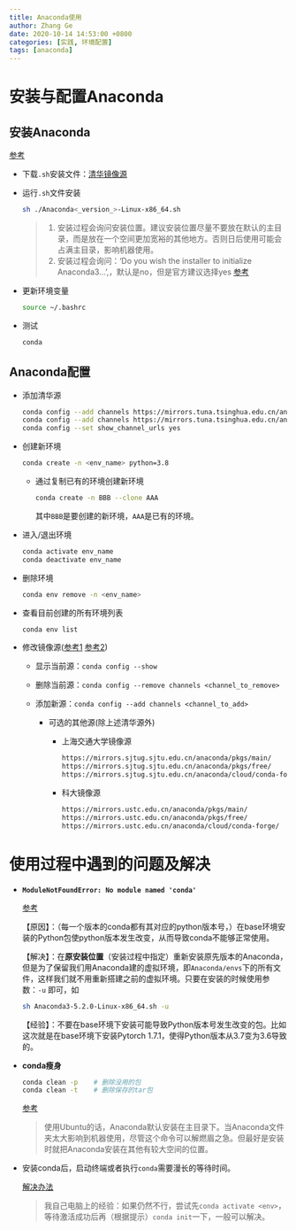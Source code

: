 ```yaml
---
title: Anaconda使用
author: Zhang Ge
date: 2020-10-14 14:53:00 +0800
categories: [实践, 环境配置]
tags: [anaconda]
---
```


# 安装与配置Anaconda
## 安装Anaconda

[参考](https://docs.anaconda.com/anaconda/install/linux/)

- 下载`.sh`安装文件：[清华镜像源](https://mirrors.tuna.tsinghua.edu.cn/anaconda/archive/)
	
- 运行`.sh`文件安装
  ```bash
  sh ./Anaconda<_version_>-Linux-x86_64.sh
  ```

  > 1. 安装过程会询问安装位置。建议安装位置尽量不要放在默认的主目录，而是放在一个空间更加宽裕的其他地方。否则日后使用可能会占满主目录，影响机器使用。
  > 2. 安装过程会询问：‘Do you wish the installer to initialize Anaconda3...’,，默认是no，但是官方建议选择yes [参考](https://docs.anaconda.com/anaconda/install/linux/)
  
- 更新环境变量
	
	```bash
	source ~/.bashrc
	```
	
- 测试
	```bash
	conda
	```

	
	

## Anaconda配置

- 添加清华源
	```bash
	conda config --add channels https://mirrors.tuna.tsinghua.edu.cn/anaconda/pkgs/free/
	conda config --add channels https://mirrors.tuna.tsinghua.edu.cn/anaconda/pkgs/main/
	conda config --set show_channel_urls yes
	```
	
- 创建新环境
	```bash
	conda create -n <env_name> python=3.8
	```
	
	- 通过复制已有的环境创建新环境
	
	  ```bash
	  conda create -n BBB --clone AAA
	  ```
	
	  其中`BBB`是要创建的新环境，`AAA`是已有的环境。
	
- 进入/退出环境
	
	```bash
	conda activate env_name
	conda deactivate env_name
	```
	
- 删除环境

  ```bash
  conda env remove -n <env_name>
  ```

- 查看目前创建的所有环境列表

  ```bash
  conda env list
  ```

- 修改镜像源([参考1](https://zhuanlan.zhihu.com/p/95100538) [参考2](https://www.geocalculate.com/5280.html))

  - 显示当前源：`conda config --show`

  - 删除当前源：`conda config --remove channels <channel_to_remove>`

  - 添加新源：`conda config --add channels <channel_to_add>`

    - 可选的其他源(除上述清华源外)

      - 上海交通大学镜像源

        ```bash
        https://mirrors.sjtug.sjtu.edu.cn/anaconda/pkgs/main/
        https://mirrors.sjtug.sjtu.edu.cn/anaconda/pkgs/free/
        https://mirrors.sjtug.sjtu.edu.cn/anaconda/cloud/conda-forge/
        ```

      - 科大镜像源

        ```bash
        https://mirrors.ustc.edu.cn/anaconda/pkgs/main/
        https://mirrors.ustc.edu.cn/anaconda/pkgs/free/
        https://mirrors.ustc.edu.cn/anaconda/cloud/conda-forge/
        ```

        

# 使用过程中遇到的问题及解决

- **`ModuleNotFoundError: No module named 'conda'`**

  [参考](https://blog.csdn.net/weixin_41010198/article/details/106188880)

  【原因】：（每一个版本的conda都有其对应的python版本号，）在base环境安装的Python包使python版本发生改变，从而导致conda不能够正常使用。

  【解决】：在**原安装位置**（安装过程中指定）重新安装原先版本的Anaconda，但是为了保留我们用Anaconda建的虚拟环境，即`Anaconda/envs`下的所有文件，这样我们就不用重新搭建之前的虚拟环境。只要在安装的时候使用参数：`-u` 即可，如

  ```bash
  sh Anaconda3-5.2.0-Linux-x86_64.sh -u
  ```

  【经验】：不要在base环境下安装可能导致Python版本号发生改变的包。比如这次就是在base环境下安装Pytorch 1.7.1，使得Python版本从3.7变为3.6导致的。
  
- **conda瘦身**

  ```bash
  conda clean -p    # 删除没用的包
  conda clean -t    # 删除保存的tar包
  ```

  [参考](https://blog.csdn.net/marsjhao/article/details/62884246)

  > 使用Ubuntu的话，Anaconda默认安装在主目录下。当Anaconda文件夹太大影响到机器使用，尽管这个命令可以解燃眉之急。但最好是安装时就把Anaconda安装在其他有较大空间的位置。
  
- 安装conda后，启动终端或者执行`conda`需要漫长的等待时间。

  [解决办法](https://github.com/ContinuumIO/anaconda-issues/issues/10173#issuecomment-441386441)
  
  > 我自己电脑上的经验：如果仍然不行，尝试先`conda activate <env>`，等待激活成功后再（根据提示）`conda init`一下，一般可以解决。

